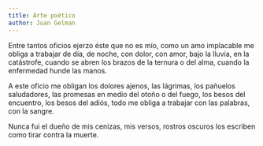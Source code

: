```yaml
---
title: Arte poético
author: Juan Gelman
---
```

Entre tantos oficios ejerzo éste que no es mío,
como un amo implacable
me obliga a trabajar de día, de noche,
con dolor, con amor,
bajo la lluvia, en la catástrofe,
cuando se abren los brazos de la ternura o del alma,
cuando la enfermedad hunde las manos.

A este oficio me obligan los dolores ajenos,
las lágrimas, los pañuelos saludadores,
las promesas en medio del otoño o del fuego,
los besos del encuentro, los besos del adiós,
todo me obliga a trabajar con las palabras, con la sangre.

Nunca fui el dueño de mis cenizas, mis versos,
rostros oscuros los escriben como tirar contra la muerte.
